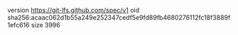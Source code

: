 version https://git-lfs.github.com/spec/v1
oid sha256:acaac062d1b55a249e252347cedf5e9fd89fb4680276112fc18f3889f1efc616
size 3996
